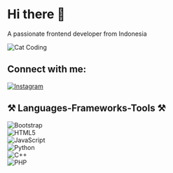 # Hi there 👋  

A passionate frontend developer from Indonesia  

![Cat Coding](https://media.giphy.com/media/JIX9t2j0ZTN9S/giphy.gif)  

## Connect with me:  
[![Instagram](https://img.shields.io/badge/Instagram-%23E4405F.svg?style=for-the-badge&logo=Instagram&logoColor=white)](https://instagram.com/devrinanggun_)  

## ⚒ Languages-Frameworks-Tools ⚒  
![Bootstrap](https://img.shields.io/badge/Bootstrap-%23563D7C.svg?style=for-the-badge&logo=bootstrap&logoColor=white)  
![HTML5](https://img.shields.io/badge/HTML5-%23E34F26.svg?style=for-the-badge&logo=html5&logoColor=white)  
![JavaScript](https://img.shields.io/badge/JavaScript-%23F7DF1E.svg?style=for-the-badge&logo=javascript&logoColor=black)  
![Python](https://img.shields.io/badge/Python-%233776AB.svg?style=for-the-badge&logo=python&logoColor=white)  
![C++](https://img.shields.io/badge/C%2B%2B-%2300599C.svg?style=for-the-badge&logo=c%2B%2B&logoColor=white)  
![PHP](https://img.shields.io/badge/PHP-%23777BB4.svg?style=for-the-badge&logo=php&logoColor=white)  
